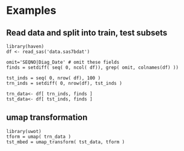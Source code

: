 
# Examples


## Read data and split into train, test subsets

```
library(haven)
df <- read_sas('data.sas7bdat')

omit='SEQNO|Diag_Date' # omit these fields
finds = setdiff( seq( 0, ncol( df)), grep( omit, colnames(df) ))

tst_inds = seq( 0, nrow( df), 100 ) 
trn_inds = setdiff( 0, nrow(df), tst_inds ) 

trn_data<- df[ trn_inds, finds ]
tst_data<- df[ tst_inds, finds ]

```

## umap transformation

```
library(uwot)
tform = umap( trn_data )
tst_mbed = umap_transform( tst_data, tform )

```
